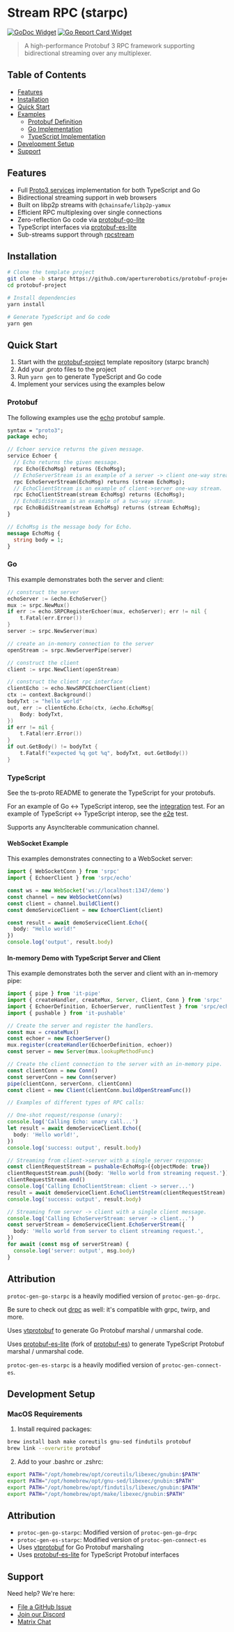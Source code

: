 # Stream RPC (starpc)

[![GoDoc Widget]][GoDoc] [![Go Report Card Widget]][Go Report Card]

> A high-performance Protobuf 3 RPC framework supporting bidirectional streaming over any multiplexer.

[GoDoc]: https://godoc.org/github.com/aperturerobotics/starpc
[GoDoc Widget]: https://godoc.org/github.com/aperturerobotics/starpc?status.svg
[Go Report Card Widget]: https://goreportcard.com/badge/github.com/aperturerobotics/starpc
[Go Report Card]: https://goreportcard.com/report/github.com/aperturerobotics/starpc

## Table of Contents

- [Features](#features)
- [Installation](#installation)
- [Quick Start](#quick-start)
- [Examples](#examples)
  - [Protobuf Definition](#protobuf)
  - [Go Implementation](#go)
  - [TypeScript Implementation](#typescript)
- [Development Setup](#development-setup)
- [Support](#support)

## Features

- Full [Proto3 services] implementation for both TypeScript and Go
- Bidirectional streaming support in web browsers
- Built on libp2p streams with `@chainsafe/libp2p-yamux`
- Efficient RPC multiplexing over single connections
- Zero-reflection Go code via [protobuf-go-lite]
- TypeScript interfaces via [protobuf-es-lite]
- Sub-streams support through [rpcstream]

[Proto3 services]: https://developers.google.com/protocol-buffers/docs/proto3#services
[protobuf-go-lite]: https://github.com/aperturerobotics/protobuf-go-lite
[protobuf-es-lite]: https://github.com/aperturerobotics/protobuf-es-lite
[rpcstream]: ./rpcstream

## Installation

```bash
# Clone the template project
git clone -b starpc https://github.com/aperturerobotics/protobuf-project
cd protobuf-project

# Install dependencies
yarn install

# Generate TypeScript and Go code
yarn gen
```

## Quick Start

1. Start with the [protobuf-project] template repository (starpc branch)
2. Add your .proto files to the project
3. Run `yarn gen` to generate TypeScript and Go code
4. Implement your services using the examples below

[protobuf-project]: https://github.com/aperturerobotics/protobuf-project/tree/starpc

### Protobuf

The following examples use the [echo](./echo/echo.proto) protobuf sample.

```protobuf
syntax = "proto3";
package echo;

// Echoer service returns the given message.
service Echoer {
  // Echo returns the given message.
  rpc Echo(EchoMsg) returns (EchoMsg);
  // EchoServerStream is an example of a server -> client one-way stream.
  rpc EchoServerStream(EchoMsg) returns (stream EchoMsg);
  // EchoClientStream is an example of client->server one-way stream.
  rpc EchoClientStream(stream EchoMsg) returns (EchoMsg);
  // EchoBidiStream is an example of a two-way stream.
  rpc EchoBidiStream(stream EchoMsg) returns (stream EchoMsg);
}

// EchoMsg is the message body for Echo.
message EchoMsg {
  string body = 1;
}
```

### Go

This example demonstrates both the server and client:

```go
// construct the server
echoServer := &echo.EchoServer{}
mux := srpc.NewMux()
if err := echo.SRPCRegisterEchoer(mux, echoServer); err != nil {
	t.Fatal(err.Error())
}
server := srpc.NewServer(mux)

// create an in-memory connection to the server
openStream := srpc.NewServerPipe(server)

// construct the client
client := srpc.NewClient(openStream)

// construct the client rpc interface
clientEcho := echo.NewSRPCEchoerClient(client)
ctx := context.Background()
bodyTxt := "hello world"
out, err := clientEcho.Echo(ctx, &echo.EchoMsg{
	Body: bodyTxt,
})
if err != nil {
	t.Fatal(err.Error())
}
if out.GetBody() != bodyTxt {
	t.Fatalf("expected %q got %q", bodyTxt, out.GetBody())
}
```

[e2e test]: ./e2e/e2e_test.go

### TypeScript

See the ts-proto README to generate the TypeScript for your protobufs.

For an example of Go <-> TypeScript interop, see the [integration] test. For an
example of TypeScript <-> TypeScript interop, see the [e2e] test.

[e2e]: ./e2e/e2e.ts
[integration]: ./integration/integration.ts

Supports any AsyncIterable communication channel.

#### WebSocket Example

This examples demonstrates connecting to a WebSocket server:

```typescript
import { WebSocketConn } from 'srpc'
import { EchoerClient } from 'srpc/echo'

const ws = new WebSocket('ws://localhost:1347/demo')
const channel = new WebSocketConn(ws)
const client = channel.buildClient()
const demoServiceClient = new EchoerClient(client)

const result = await demoServiceClient.Echo({
  body: "Hello world!"
})
console.log('output', result.body)
```

#### In-memory Demo with TypeScript Server and Client

This example demonstrates both the server and client with an in-memory pipe:

```typescript
import { pipe } from 'it-pipe'
import { createHandler, createMux, Server, Client, Conn } from 'srpc'
import { EchoerDefinition, EchoerServer, runClientTest } from 'srpc/echo'
import { pushable } from 'it-pushable'

// Create the server and register the handlers.
const mux = createMux()
const echoer = new EchoerServer()
mux.register(createHandler(EchoerDefinition, echoer))
const server = new Server(mux.lookupMethodFunc)

// Create the client connection to the server with an in-memory pipe.
const clientConn = new Conn()
const serverConn = new Conn(server)
pipe(clientConn, serverConn, clientConn)
const client = new Client(clientConn.buildOpenStreamFunc())

// Examples of different types of RPC calls:

// One-shot request/response (unary):
console.log('Calling Echo: unary call...')
let result = await demoServiceClient.Echo({
  body: 'Hello world!',
})
console.log('success: output', result.body)

// Streaming from client->server with a single server response:
const clientRequestStream = pushable<EchoMsg>({objectMode: true})
clientRequestStream.push({body: 'Hello world from streaming request.'})
clientRequestStream.end()
console.log('Calling EchoClientStream: client -> server...')
result = await demoServiceClient.EchoClientStream(clientRequestStream)
console.log('success: output', result.body)

// Streaming from server -> client with a single client message.
console.log('Calling EchoServerStream: server -> client...')
const serverStream = demoServiceClient.EchoServerStream({
  body: 'Hello world from server to client streaming request.',
})
for await (const msg of serverStream) {
  console.log('server: output', msg.body)
}
```

## Attribution

`protoc-gen-go-starpc` is a heavily modified version of `protoc-gen-go-drpc`.

Be sure to check out [drpc] as well: it's compatible with grpc, twirp, and more.

[drpc]: https://github.com/storj/drpc

Uses [vtprotobuf] to generate Go Protobuf marshal / unmarshal code.

[vtprotobuf]: https://github.com/planetscale/vtprotobuf

Uses [protobuf-es-lite] (fork of [protobuf-es]) to generate TypeScript Protobuf marshal / unmarshal code.

[protobuf-es]: https://github.com/bufbuild/protobuf-es
[protobuf-es-lite]: https://github.com/aperturerobotics/protobuf-es-lite

`protoc-gen-es-starpc` is a heavily modified version of `protoc-gen-connect-es`.

## Development Setup

### MacOS Requirements

1. Install required packages:
```bash
brew install bash make coreutils gnu-sed findutils protobuf
brew link --overwrite protobuf
```

2. Add to your .bashrc or .zshrc:
```bash
export PATH="/opt/homebrew/opt/coreutils/libexec/gnubin:$PATH"
export PATH="/opt/homebrew/opt/gnu-sed/libexec/gnubin:$PATH"
export PATH="/opt/homebrew/opt/findutils/libexec/gnubin:$PATH"
export PATH="/opt/homebrew/opt/make/libexec/gnubin:$PATH"
```

## Attribution

- `protoc-gen-go-starpc`: Modified version of `protoc-gen-go-drpc`
- `protoc-gen-es-starpc`: Modified version of `protoc-gen-connect-es`
- Uses [vtprotobuf] for Go Protobuf marshaling
- Uses [protobuf-es-lite] for TypeScript Protobuf interfaces

[vtprotobuf]: https://github.com/planetscale/vtprotobuf

## Support

Need help? We're here:

- [File a GitHub Issue][GitHub issue]
- [Join our Discord][Join Discord]
- [Matrix Chat][Matrix Chat]

[GitHub issue]: https://github.com/aperturerobotics/starpc/issues/new
[Join Discord]: https://discord.gg/KJutMESRsT
[Matrix Chat]: https://matrix.to/#/#aperturerobotics:matrix.org
